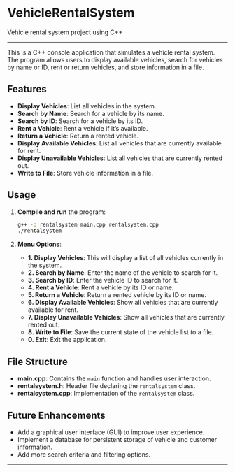 # VehicleRentalSystem
Vehicle rental system project using C++

---
This is a C++ console application that simulates a vehicle rental system. The program allows users to display available vehicles, search for vehicles by name or ID, rent or return vehicles, and store information in a file.

## Features

- **Display Vehicles**: List all vehicles in the system.
- **Search by Name**: Search for a vehicle by its name.
- **Search by ID**: Search for a vehicle by its ID.
- **Rent a Vehicle**: Rent a vehicle if it’s available.
- **Return a Vehicle**: Return a rented vehicle.
- **Display Available Vehicles**: List all vehicles that are currently available for rent.
- **Display Unavailable Vehicles**: List all vehicles that are currently rented out.
- **Write to File**: Store vehicle information in a file.

## Usage

1. **Compile and run** the program:

   ```bash
   g++ -o rentalsystem main.cpp rentalsystem.cpp
   ./rentalsystem
   ```

2. **Menu Options**:
    - **1. Display Vehicles**: This will display a list of all vehicles currently in the system.
    - **2. Search by Name**: Enter the name of the vehicle to search for it.
    - **3. Search by ID**: Enter the vehicle ID to search for it.
    - **4. Rent a Vehicle**: Rent a vehicle by its ID or name.
    - **5. Return a Vehicle**: Return a rented vehicle by its ID or name.
    - **6. Display Available Vehicles**: Show all vehicles that are currently available for rent.
    - **7. Display Unavailable Vehicles**: Show all vehicles that are currently rented out.
    - **8. Write to File**: Save the current state of the vehicle list to a file.
    - **0. Exit**: Exit the application.

## File Structure

- **main.cpp**: Contains the `main` function and handles user interaction.
- **rentalsystem.h**: Header file declaring the `rentalsystem` class.
- **rentalsystem.cpp**: Implementation of the `rentalsystem` class.

## Future Enhancements

- Add a graphical user interface (GUI) to improve user experience.
- Implement a database for persistent storage of vehicle and customer information.
- Add more search criteria and filtering options.

---
